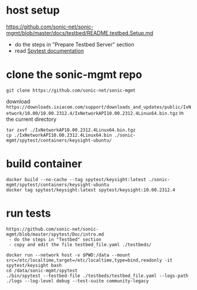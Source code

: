 # host setup
https://github.com/sonic-net/sonic-mgmt/blob/master/docs/testbed/README.testbed.Setup.md
  - do the steps in "Prepare Testbed Server" section
  - read [Spytest documentation](../Doc/README.md)

# clone the sonic-mgmt repo
```
git clone https://github.com/sonic-net/sonic-mgmt
```

download `https://downloads.ixiacom.com/support/downloads_and_updates/public/IxNetwork/10.00/10.00.2312.4/IxNetworkAPI10.00.2312.4Linux64.bin.tgz` in the current directory
```
tar zxvf ./IxNetworkAP10.00.2312.4Linux64.bin.tgz
cp ./IxNetworkAPI10.00.2312.4Linux64.bin ./sonic-mgmt/spytest/containers/keysight-ubuntu/
```

# build container
```
docker build --no-cache --tag spytest/keysight:latest ./sonic-mgmt/spytest/containers/keysight-ubuntu
docker tag spytest/keysight:latest spytest/keysight:10.00.2312.4
```



# run tests
```
https://github.com/sonic-net/sonic-mgmt/blob/master/spytest/Doc/intro.md
 - do the steps in "Testbed" section
 - copy and edit the file testbed_file.yaml ./testbeds/

docker run --network host -v $PWD:/data --mount src=/etc/localtime,target=/etc/localtime,type=bind,readonly -it spytest/keysight bash
cd /data/sonic-mgmt/spytest
./bin/spytest --testbed-file ./testbeds/testbed_file.yaml --logs-path ./logs --log-level debug --test-suite community-legacy
```

